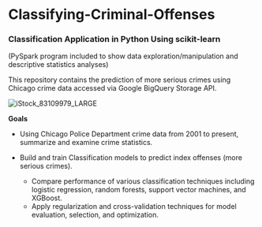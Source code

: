 # Classifying-Criminal-Offenses
### Classification Application in Python Using scikit-learn
(PySpark program included to show data exploration/manipulation and descriptive statistics analyses) 

This repository contains the prediction of more serious crimes using Chicago crime data accessed via Google BigQuery Storage API.

![iStock_83109979_LARGE](https://user-images.githubusercontent.com/41403941/61584343-d8f52080-aafa-11e9-8862-573b39c38097.jpg)

**Goals**

- Using Chicago Police Department crime data from 2001 to present, summarize and examine crime statistics.

- Build and train Classification models to predict index offenses (more serious crimes).
  - Compare performance of various classification techniques including logistic regression, random forests, support vector machines, and XGBoost.
  - Apply regularization and cross-validation techniques for model evaluation, selection, and optimization.

